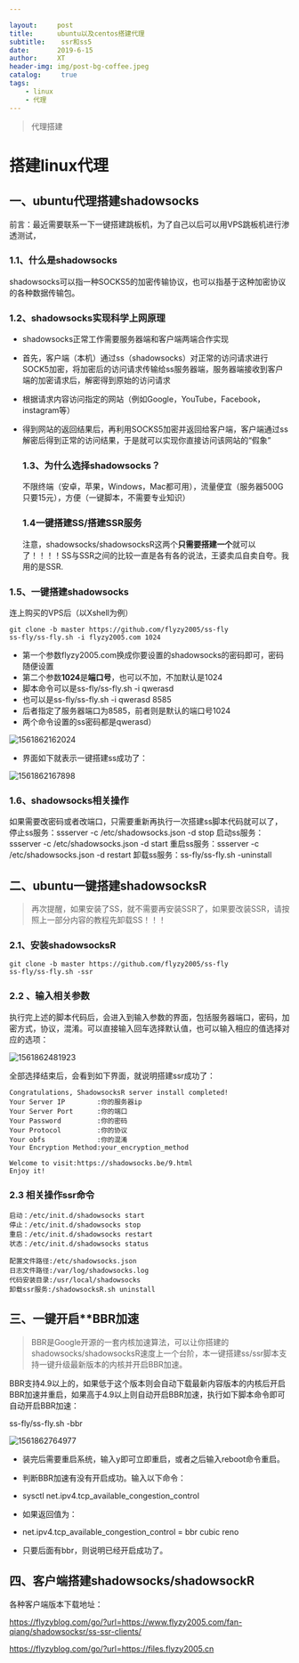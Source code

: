 ```yaml
---

layout:     post
title:      ubuntu以及centos搭建代理
subtitle:    ssr和ss5
date:       2019-6-15
author:     XT
header-img: img/post-bg-coffee.jpeg
catalog: 	 true
tags:
    - linux
    - 代理
---
```



> 代理搭建

# 搭建linux代理

## 一、ubuntu代理搭建shadowsocks

前言：最近需要联系一下一键搭建跳板机，为了自己以后可以用VPS跳板机进行渗透测试，



### 1.1、什么是shadowsocks

shadowsocks可以指一种SOCKS5的加密传输协议，也可以指基于这种加密协议的各种数据传输包。



### 1.2、shadowsocks实现科学上网原理

* shadowsocks正常工作需要服务器端和客户端两端合作实现

* 首先，客户端（本机）通过ss（shadowsocks）对正常的访问请求进行SOCK5加密，将加密后的访问请求传输给ss服务器端，服务器端接收到客户端的加密请求后，解密得到原始的访问请求

* 根据请求内容访问指定的网站（例如Google，YouTube，Facebook，instagram等）

* 得到网站的返回结果后，再利用SOCKS5加密并返回给客户端，客户端通过ss解密后得到正常的访问结果，于是就可以实现你直接访问该网站的“假象”



  ### 1.3、**为什么选择shadowsocks？**

  不限终端（安卓，苹果，Windows，Mac都可用），流量便宜（服务器500G只要15元），方便（一键脚本，不需要专业知识）



  ### 1.4一键搭建SS/搭建SSR服务

  注意，shadowsocks/shadowsocksR这两个**只需要搭建一个**就可以了！！！！SS与SSR之间的比较一直是各有各的说法，王婆卖瓜自卖自夸。我用的是SSR.


### 1.5、一键搭建shadowsocks

  连上购买的VPS后（以Xshell为例）

```shell
git clone -b master https://github.com/flyzy2005/ss-fly
ss-fly/ss-fly.sh -i flyzy2005.com 1024
```

* 第一个参数flyzy2005.com换成你要设置的shadowsocks的密码即可，密码随便设置
* 第二个参数**1024**是**端口号**，也可以不加，不加默认是1024
* 脚本命令可以是ss-fly/ss-fly.sh -i qwerasd
* 也可以是ss-fly/ss-fly.sh -i qwerasd 8585
* 后者指定了服务器端口为8585，前者则是默认的端口号1024
* 两个命令设置的ss密码都是qwerasd）


![1561862162024](https://raw.githubusercontent.com/xineting/xineting.github.io/master/pic/1561862162024.png)

* 界面如下就表示一键搭建ss成功了：



![1561862167898](https://raw.githubusercontent.com/xineting/xineting.github.io/master/pic/1561862167898.png)

### 1.6、shadowsocks相关操作

如果需要改密码或者改端口，只需要重新再执行一次搭建ss脚本代码就可以了，
停止ss服务：ssserver -c /etc/shadowsocks.json -d stop
启动ss服务：ssserver -c /etc/shadowsocks.json -d start
重启ss服务：ssserver -c /etc/shadowsocks.json -d restart
卸载ss服务：ss-fly/ss-fly.sh -uninstall

## 二、ubuntu一键搭建shadowsocksR

> 再次提醒，如果安装了SS，就不需要再安装SSR了，如果要改装SSR，请按照上一部分内容的教程先卸载SS！！！

### 2.1、安装shadowsocksR

```shell
git clone -b master https://github.com/flyzy2005/ss-fly
ss-fly/ss-fly.sh -ssr
```



### 2.2 、输入相关参数

执行完上述的脚本代码后，会进入到输入参数的界面，包括服务器端口，密码，加密方式，协议，混淆。可以直接输入回车选择默认值，也可以输入相应的值选择对应的选项：

![1561862481923](https://raw.githubusercontent.com/xineting/xineting.github.io/master/pic/1561862481923.png)

全部选择结束后，会看到如下界面，就说明搭建ssr成功了：

```shell
Congratulations, ShadowsocksR server install completed!
Your Server IP        :你的服务器ip
Your Server Port      :你的端口
Your Password         :你的密码
Your Protocol         :你的协议
Your obfs             :你的混淆
Your Encryption Method:your_encryption_method

Welcome to visit:https://shadowsocks.be/9.html
Enjoy it!
```



### 2.3 相关操作ssr命令

```
启动：/etc/init.d/shadowsocks start
停止：/etc/init.d/shadowsocks stop
重启：/etc/init.d/shadowsocks restart
状态：/etc/init.d/shadowsocks status
```



```
配置文件路径:/etc/shadowsocks.json
日志文件路径:/var/log/shadowsocks.log
代码安装目录:/usr/local/shadowsocks
卸载ssr服务:/shadowsocksR.sh uninstall 
```

## 三、一键开启**BBR加速

>  BBR是Google开源的一套内核加速算法，可以让你搭建的shadowsocks/shadowsocksR速度上一个台阶，本一键搭建ss/ssr脚本支持一键升级最新版本的内核并开启BBR加速。

BBR支持4.9以上的，如果低于这个版本则会自动下载最新内容版本的内核后开启BBR加速并重启，如果高于4.9以上则自动开启BBR加速，执行如下脚本命令即可自动开启BBR加速：

ss-fly/ss-fly.sh -bbr

![1561862764977](https://raw.githubusercontent.com/xineting/xineting.github.io/master/pic/1561862764977.png)

* 装完后需要重启系统，输入y即可立即重启，或者之后输入reboot命令重启。

* 判断BBR加速有没有开启成功。输入以下命令：

* sysctl   net.ipv4.tcp_available_congestion_control 

* 如果返回值为：

* net.ipv4.tcp_available_congestion_control   = bbr cubic reno 

* 只要后面有bbr，则说明已经开启成功了。

 ## 四、客户端搭建shadowsocks/shadowsockR



各种客户端版本下载地址：

https://flyzyblog.com/go/?url=https://www.flyzy2005.com/fan-qiang/shadowsocksr/ss-ssr-clients/

https://flyzyblog.com/go/?url=https://files.flyzy2005.cn